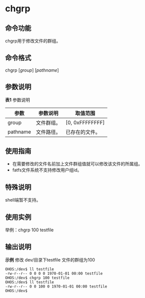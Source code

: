 # chgrp


## 命令功能

chgrp用于修改文件的群组。


## 命令格式

chgrp [_group_] [_pathname_]


## 参数说明

**表1** 参数说明

| 参数     | 参数说明   | 取值范围       |
| -------- | ---------- | -------------- |
| group    | 文件群组。 | [0, 0xFFFFFFFF] |
| pathname | 文件路径。 | 已存在的文件。 |


## 使用指南

- 在需要修改的文件名前加上文件群组值就可以修改该文件的所属组。
- fatfs文件系统不支持修改用户组id。

## 特殊说明

shell端暂不支持。

## 使用实例

举例：chgrp 100 testfile


## 输出说明

**示例** 修改 dev/目录下testfile 文件的群组为100

```
OHOS:/dev$ ll testfile
-rw-r--r-- 0 0 0 0 1970-01-01 00:00 testfile
OHOS:/dev$ chgrp 100 testfile                                           
OHOS:/dev$ ll testfile                                                   
-rw-r--r-- 0 0 100 0 1970-01-01 00:00 testfile
OHOS:/dev$
```